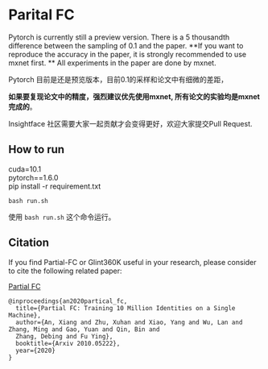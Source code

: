 # Parital FC

Pytorch is currently still a preview version. There is a 5 thousandth difference between the sampling of 0.1 and the paper.
**If you want to reproduce the accuracy in the paper, it is strongly recommended to use mxnet first. ** 
All experiments in the paper are done by mxnet.

Pytorch 目前是还是预览版本，目前0.1的采样和论文中有细微的差距，  

**如果要复现论文中的精度，强烈建议优先使用mxnet, 所有论文的实验均是mxnet完成的**。

Insightface 社区需要大家一起贡献才会变得更好，欢迎大家提交Pull Request.  


## How to run
cuda=10.1  
pytorch==1.6.0  
pip install -r requirement.txt  

```shell
bash run.sh
```
使用 `bash run.sh` 这个命令运行。

## Citation
If you find Partial-FC or Glint360K useful in your research, please consider to cite the following related paper: 

[Partial FC](https://arxiv.org/abs/2010.05222)
```
@inproceedings{an2020partical_fc,
  title={Partial FC: Training 10 Million Identities on a Single Machine},
  author={An, Xiang and Zhu, Xuhan and Xiao, Yang and Wu, Lan and Zhang, Ming and Gao, Yuan and Qin, Bin and
  Zhang, Debing and Fu Ying},
  booktitle={Arxiv 2010.05222},
  year={2020}
}
```
